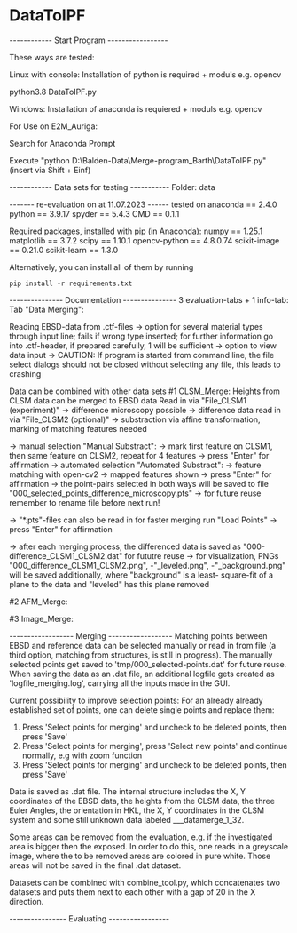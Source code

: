 # DataToIPF

------------  Start Program  -----------------

These ways are tested:

Linux with console:
Installation of python is required + moduls e.g. opencv

python3.8 DataToIPF.py


Windows:
Installation of anaconda is requiered + moduls e.g. opencv

For Use on E2M_Auriga:

Search for Anaconda Prompt

Execute "python D:\Balden-Data\Merge-program_Barth\DataToIPF.py" (insert via Shift + Einf)



------------  Data sets for testing -----------
Folder: data

-------  re-evaluation on at 11.07.2023  ------
tested on
anaconda 	== 2.4.0
python		== 3.9.17
spyder		== 5.4.3
CMD		== 0.1.1

Required packages, installed with pip (in Anaconda):
numpy 		== 1.25.1
matplotlib 	== 3.7.2
scipy		== 1.10.1
opencv-python	== 4.8.0.74
scikit-image	== 0.21.0
scikit-learn	== 1.3.0

Alternatively, you can install all of them by running
```commandline
pip install -r requirements.txt
```

---------------  Documentation  ---------------
3 evaluation-tabs + 1 info-tab:
Tab "Data Merging":

Reading EBSD-data from .ctf-files 
-> option for several material types through input line; fails if wrong 
	type inserted; for further information go into .ctf-header, 
	if prepared carefully, 1 will be sufficient
-> option to view data input
-> CAUTION: If program is started from command line, the file select 
	dialogs should not be closed without selecting any file, this
	leads to crashing

Data can be combined with other data sets
#1 CLSM_Merge:
Heights from CLSM data can be merged to EBSD data
Read in via "File_CLSM1 (experiment)"
-> difference microscopy possible
 -> difference data read in via "File_CLSM2 (optional)"
 -> substraction via affine transformation, marking of matching features needed

  -> manual selection "Manual Substract":
   -> mark first feature on CLSM1, then same feature on CLSM2, repeat for 4 features
   -> press "Enter" for affirmation
  -> automated selection "Automated Substract":
   -> feature matching with open-cv2
   -> mapped features shown
   -> press "Enter" for affirmation
  -> the point-pairs selected in both ways will be saved to file
     "000_selected_points_difference_microscopy.pts"
  -> for future reuse remember to rename file before next run!

  -> "*.pts"-files can also be read in for faster merging run "Load Points"
   -> press "Enter" for affirmation
 
 -> after each merging process, the differenced data is saved as 
    "000-difference_CLSM1_CLSM2.dat" for fututre reuse
 -> for visualization, PNGs "000_difference_CLSM1_CLSM2.png", -"_leveled.png", 
    -"_background.png" will be saved additionally, where "background" is a least-
    square-fit of a plane to the data and "leveled" has this plane removed
    

#2 AFM_Merge:

#3 Image_Merge:

------------------  Merging  ------------------
Matching points between EBSD and reference data can be selected manually
or read in from file (a third option, matching from structures, is still 
in progress). The manually selected points get saved to 
'tmp/000_selected-points.dat' for future reuse.
When saving the data as an .dat file, an additional logfile gets created
as 'logfile_merging.log', carrying all the inputs made in the GUI.

Current possibility to improve selection points:
For an already already established set of points, one can delete single 
points and replace them:
1. Press 'Select points for merging' and uncheck to be deleted points, 
	then press 'Save'
2. Press 'Select points for merging', press 'Select new points' and 
	continue normally, e.g with zoom function 
3. Press 'Select points for merging' and uncheck to be deleted points, 
	then press 'Save'

Data is saved as .dat file. The internal structure includes the X, Y coordinates 
of the EBSD data, the heights from the CLSM data, the three Euler Angles, the 
orientation in HKL, the X, Y coordinates in the CLSM system and some still 
unknown data labeled ___datamerge_1_32.

Some areas can be removed from the evaluation, e.g. if the investigated area is 
bigger then the exposed. In order to do this, one reads in a greyscale image, where 
the to be removed areas are colored in pure white. Those areas will not be saved 
in the final .dat dataset.

Datasets can be combined with combine_tool.py, which concatenates two datasets 
and puts them next to each other with a gap of 20 in the X direction.  

----------------  Evaluating  -----------------

